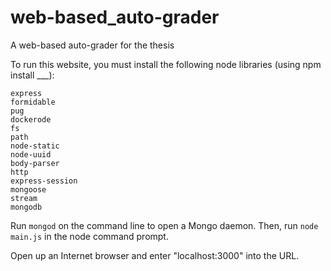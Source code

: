 # web-based_auto-grader
A web-based auto-grader for the thesis

To run this website, you must install the following node libraries (using npm install ___):
```
express
formidable
pug
dockerode
fs
path
node-static
node-uuid
body-parser
http
express-session
mongoose
stream
mongodb
```
Run `mongod` on the command line to open a Mongo daemon. 
Then, run `node main.js` in the node command prompt.

Open up an Internet browser and enter "localhost:3000" into the URL.
